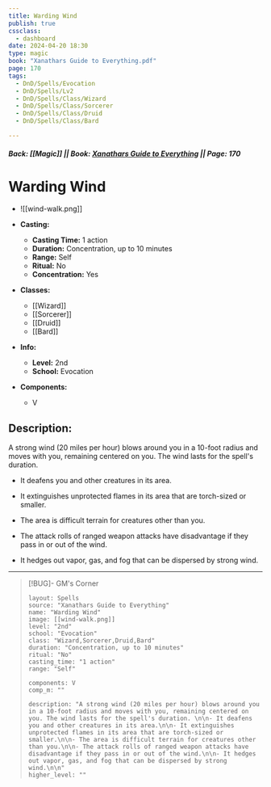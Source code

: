 ```yaml
---
title: Warding Wind
publish: true
cssclass:
  - dashboard
date: 2024-04-20 18:30
type: magic
book: "Xanathars Guide to Everything.pdf"
page: 170
tags:
  - DnD/Spells/Evocation
  - DnD/Spells/Lv2
  - DnD/Spells/Class/Wizard
  - DnD/Spells/Class/Sorcerer
  - DnD/Spells/Class/Druid
  - DnD/Spells/Class/Bard

---
```


##### Back: [[Magic]] || Book: [Xanathars Guide to Everything](https://drive.google.com/drive/folders/1O5bhpYizcIT5xxAoLOuzCRht_PVS7VSG?usp=sharing) || Page: 170

# Warding Wind
- ![[wind-walk.png]]
- **Casting:**
    - **Casting Time:** 1 action
    - **Duration:** Concentration, up to 10 minutes
    - **Range:** Self
    - **Ritual:** No
    - **Concentration:** Yes
- **Classes:**
    - [[Wizard]]
    - [[Sorcerer]]
    - [[Druid]]
    - [[Bard]]

- **Info:**
    - **Level:** 2nd
    - **School:** Evocation
- **Components:**
    - V


## Description:
A strong wind (20 miles per hour) blows around you in a 10-foot radius and moves with you, remaining centered on you. The wind lasts for the spell's duration. 

- It deafens you and other creatures in its area.

- It extinguishes unprotected flames in its area that are torch-sized or smaller.

- The area is difficult terrain for creatures other than you.

- The attack rolls of ranged weapon attacks have disadvantage if they pass in or out of the wind.

- It hedges out vapor, gas, and fog that can be dispersed by strong wind.





---

> [!BUG]- GM's Corner
>
> ```statblock
> layout: Spells
> source: "Xanathars Guide to Everything"
> name: "Warding Wind"
> image: [[wind-walk.png]]
> level: "2nd"
> school: "Evocation"
> class: "Wizard,Sorcerer,Druid,Bard"
> duration: "Concentration, up to 10 minutes"
> ritual: "No"
> casting_time: "1 action"
> range: "Self"
>
> components: V
> comp_m: ""
>
> description: "A strong wind (20 miles per hour) blows around you in a 10-foot radius and moves with you, remaining centered on you. The wind lasts for the spell's duration. \n\n- It deafens you and other creatures in its area.\n\n- It extinguishes unprotected flames in its area that are torch-sized or smaller.\n\n- The area is difficult terrain for creatures other than you.\n\n- The attack rolls of ranged weapon attacks have disadvantage if they pass in or out of the wind.\n\n- It hedges out vapor, gas, and fog that can be dispersed by strong wind.\n\n"
> higher_level: ""
> ```
